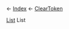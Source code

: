 ← [Index](Api-Index) ← [ClearToken<T>](System.Collections.Generic.ClearToken`1)

[List<T>](System.Collections.Generic.List`1) List